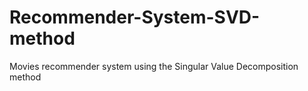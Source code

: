 # Recommender-System-SVD-method
Movies recommender system using the Singular Value Decomposition method
